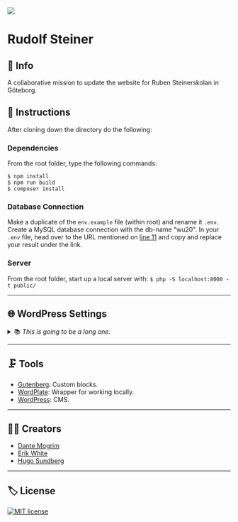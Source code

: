 <img src="https://media.giphy.com/media/26UtCvTRqLIDdeWih1/giphy.gif?cid=ecf05e47vub0lpvoshlwle81hswnrcucrfxc6dwctdpfqmnq&rid=giphy.gif&ct=g">

# Rudolf Steiner

## :school: Info

A collaborative mission to update the website for Ruben Steinerskolan in Göteborg.

## :pushpin: Instructions

After cloning down the directory do the following:

### Dependencies

From the root folder, type the following commands:

```
$ npm install
$ npm run build
$ composer install
```

### Database Connection

Make a duplicate of the `env.example` file (within root) and rename it `.env`.
Create a MySQL database connection with the db-name "wu20".
In your `.env` file, head over to the URL mentioned on [line 11](https://wordplate.github.io/salt/) and copy and replace your result under the link.

### Server

From the root folder, start up a local server with:
`$ php -S localhost:8000 -t public/`

---

## :globe_with_meridians: WordPress Settings

<details><summary>📚 <i>This is going to be a long one.</i>
</summary>

Once you have your localhost up and running and passed sign up or login, set these changes from your Dashboard to get a better idea on how this project is structured:

> _Can't find Dashboard? In your URL type: `localhost:8000/wp-admin`_.

**First go to "Appearance" -> "Themes" and set the active menu to "WU20".**

### Menu

**Go to Pages and add the following pages:**

- Hem
- Kontakt
- Årskurser

_Don't forget to publish these one by one._

**Then go to Appearence -> Menus (or Customize)**

Create a new menu and give it the name `header-menu`.
Select all pages except "Hem" to your new menu.
Drag and drop your pages so the structure looks like this:

> - **Om Oss** \*
>   - Medarbetare \*
>   - Styrelse \*
>   - Vår Värdegrund \*
> - **Undervisning** \*
>   - Alumner \*
>   - Vår Värdegrund \*
>   - Vår Värdegrund \*
>   - Waldorfpedagogik \*
>   - Årskurser
> - **Aktuellt** \*
>
>   - Nyhetsflöde \*
>   - Skolmaten \*
>   - Viktiga Datum \*
>
> - **Kontakt** \*
>   - Elevhälsan \*
>   - Hitta Hit \*

> \* Set these as custom links and give them the url "#".

> If they're indented, drag and drop the link one step to the right to make them a sub item.

Under "Menu Settings" check the following box:

- [x] "Header Menu"

_Save your changes and publish._

**Then go to Settings -> Reading**

Within the "Your homepage displays" options do the following:

- Check the box for "A static page (select below)".
- Select "Homepage" as "Hem".

_Save your changes and publish._

### Links

**Correct links by going to Settings -> Permalinks.**

Choose the following:

- [x] Custom structure.
- Within the input field choose `%category%` followed by `%postname%`.

_Save your changes._

_**Optional: In Settings -> General.**_

- Set "Site Title" to "Rudolf Steinerskolan i Göteborg".
- Set "Tagline" to:
  > "Rudolf Steinerskolan i Göteborg är en waldorfskola med cirka 230 elever från förskoleklass upp till klass 9. Skolan grundades 1965 och erbjuder idag undervisning i egna vackra lokaler på Tallhöjdsgatan i Torpa."
- In "Timezone" switch to "Stockholm".
- Next to "Date Format" choose "Custom" and type "j F Y".
- In "Time Format" switch to `H:i`.
- _Extra optional: If you're not debugging/working change "Site Language" to "Svenska"._

</details>

---

## :clamp: Tools

- [Gutenberg](https://github.com/WordPress/gutenberg): Custom blocks.
- [WordPlate](https://github.com/wordplate/wordplate#readme): Wrapper for working locally.
- [WordPress](https://wordpress.org/): CMS.

---

## :man_technologist: Creators

- [Dante Mogrim](https://github.com/dantemogrim)
- [Erik White](https://github.com/nausea87)
- [Hugo Sundberg](https://github.com/Hugocsundberg)

---

## :label: License

[![MIT license](https://img.shields.io/badge/License-MIT-blue.svg)](https://lbesson.mit-license.org/)
